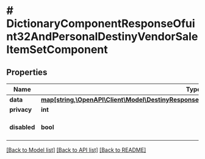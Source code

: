 # # DictionaryComponentResponseOfuint32AndPersonalDestinyVendorSaleItemSetComponent

## Properties

Name | Type | Description | Notes
------------ | ------------- | ------------- | -------------
**data** | [**map[string,\OpenAPI\Client\Model\DestinyResponsesPersonalDestinyVendorSaleItemSetComponent]**](DestinyResponsesPersonalDestinyVendorSaleItemSetComponent.md) |  | [optional]
**privacy** | **int** |  | [optional]
**disabled** | **bool** | If true, this component is disabled. | [optional]

[[Back to Model list]](../../README.md#models) [[Back to API list]](../../README.md#endpoints) [[Back to README]](../../README.md)
